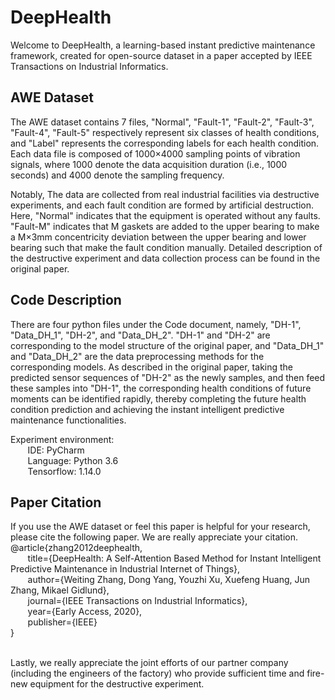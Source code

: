 # DeepHealth

Welcome to DeepHealth, a learning-based instant predictive maintenance framework, created for open-source dataset in a paper accepted by IEEE Transactions on Industrial Informatics.

## AWE Dataset

The AWE dataset contains 7 files, "Normal", "Fault-1", "Fault-2", "Fault-3", "Fault-4", "Fault-5" respectively represent six classes of health conditions, and "Label" represents the corresponding labels for each health condition. Each data file is composed of 1000×4000 sampling points of vibration signals, where 1000 denote the data acquisition duration (i.e., 1000 seconds) and 4000 denote the sampling frequency.

Notably, The data are collected from real industrial facilities via destructive experiments, and each fault condition are formed by artificial destruction. Here, "Normal" indicates that the equipment is operated without any faults. "Fault-M" indicates that M gaskets are added to the upper bearing to make a M×3mm concentricity deviation between the upper bearing and lower bearing such that make the fault condition manually. Detailed description of the destructive experiment and data collection process can be found in the original paper.

## Code Description

There are four python files under the Code document, namely, "DH-1", "Data_DH_1", "DH-2", and "Data_DH_2". "DH-1" and "DH-2" are corresponding to the model structure of the original paper, and "Data_DH_1" and "Data_DH_2" are the data preprocessing methods for the corresponding models. As described in the original paper, taking the predicted sensor sequences of "DH-2" as the newly samples, and then feed these samples into "DH-1", the corresponding health conditions of future moments can be identified rapidly, thereby completing the future health condition prediction and achieving the instant intelligent predictive maintenance functionalities.

Experiment environment: <br>
      &#160; &#160; &#160; &#160;IDE: PyCharm <br>
      &#160; &#160; &#160; &#160;Language: Python 3.6 <br>
      &#160; &#160; &#160; &#160;Tensorflow: 1.14.0 <br>

## Paper Citation

If you use the AWE dataset or feel this paper is helpful for your research, please cite the following paper. We are really appreciate your citation. 
@article{zhang2012deephealth,<br>
  &#160; &#160; &#160; &#160;title={DeepHealth: A Self-Attention Based Method for Instant Intelligent Predictive Maintenance in Industrial Internet of Things},<br>
  &#160; &#160; &#160; &#160;author={Weiting Zhang, Dong Yang, Youzhi Xu, Xuefeng Huang, Jun Zhang, Mikael Gidlund},<br>
  &#160; &#160; &#160; &#160;journal={IEEE Transactions on Industrial Informatics},<br>
  &#160; &#160; &#160; &#160;year={Early Access, 2020},<br>
  &#160; &#160; &#160; &#160;publisher={IEEE}<br>
}<br>

<br>
Lastly, we really appreciate the joint efforts of our partner company (including the engineers of the factory) who provide sufficient time and fire-new equipment for the destructive experiment. 
